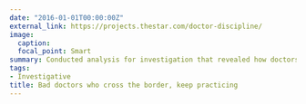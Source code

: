 ```yaml
---
date: "2016-01-01T00:00:00Z"
external_link: https://projects.thestar.com/doctor-discipline/
image:
  caption: 
  focal_point: Smart
summary: Conducted analysis for investigation that revealed how doctors criss-cross the Canada-U.S. border while a broken system keeps secret the records of their crimes, malpractice and disciplinary rulings
tags:
- Investigative
title: Bad doctors who cross the border, keep practicing 
---
```

